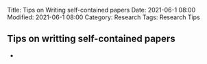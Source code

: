 Title: Tips on Writing self-contained papers
Date: 2021-06-1 08:00
Modified: 2021-06-1 08:00
Category: Research
Tags: Research Tips

<!---Password: jiefeng!--->

## **Tips on writting self-contained papers**

- 